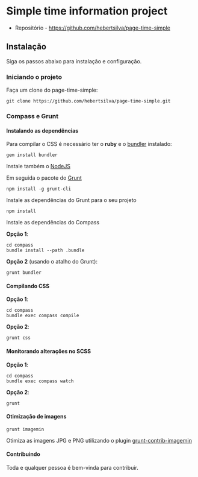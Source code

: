 # Simple time information project

* Repositório - https://github.com/hebertsilva/page-time-simple

## Instalação

Siga os passos abaixo para instalação e configuração.

### Iniciando o projeto


Faça um clone do page-time-simple:

```shell
git clone https://github.com/hebertsilva/page-time-simple.git
```

### Compass e Grunt

#### Instalando as dependências

Para compilar o CSS é necessário ter o **ruby** e o [bundler](http://www.bundler.io/) instalado:

```shell
gem install bundler
```

Instale também o [NodeJS](http://nodejs.org/)

Em seguida o pacote do [Grunt](http://gruntjs.com/getting-started)

```shell
npm install -g grunt-cli
```

Instale as dependências do Grunt para o seu projeto

```shell
npm install
```

Instale as dependências do Compass

**Opção 1**:

```
cd compass
bundle install --path .bundle
```

**Opção 2** (usando o atalho do Grunt):

```shell
grunt bundler
```

#### Compilando CSS

**Opção 1**:

```shell
cd compass
bundle exec compass compile
```

**Opção 2**:

```shell
grunt css
```

#### Monitorando alterações no SCSS

**Opção 1**:

```shell
cd compass
bundle exec compass watch
```

**Opção 2**:

```shell
grunt
```

#### Otimização de imagens

```shell
grunt imagemin
```

Otimiza as imagens JPG e PNG utilizando o plugin [grunt-contrib-imagemin](https://github.com/gruntjs/grunt-contrib-imagemin)


#### Contribuindo 

Toda e qualquer pessoa é bem-vinda para contribuir.
